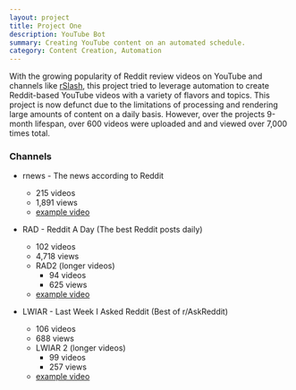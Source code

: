 ```yaml
---
layout: project
title: Project One
description: YouTube Bot
summary: Creating YouTube content on an automated schedule.
category: Content Creation, Automation
---
```


With the growing popularity of Reddit review videos on YouTube and channels like [rSlash](https://www.youtube.com/channel/UC0-swBG9Ne0Vh4OuoJ2bjbA), this project tried to leverage automation to create Reddit-based YouTube videos with a variety of flavors and topics. This project is now defunct due to the limitations of processing and rendering large amounts of content on a daily basis. However, over the projects 9-month lifespan, over 600 videos were uploaded and and viewed over 7,000 times total.

### Channels

- rnews - The news according to Reddit 
  - 215 videos 
  - 1,891 views
  - [example video](https://www.youtube.com/watch?v=L4sQu9vGiT8)

- RAD - Reddit A Day (The best Reddit posts daily)
  - 102 videos
  - 4,718 views 
  - RAD2 (longer videos)
    - 94 videos
    - 625 views
  - [example video](https://www.youtube.com/watch?v=D6jO87FyoYU)

- LWIAR - Last Week I Asked Reddit (Best of r/AskReddit)
  - 106 videos 
  - 688 views
  - LWIAR 2 (longer videos)
    - 99 videos
    - 257 views 
  - [example video](https://www.youtube.com/watch?v=D6wMTaVxqtA)
